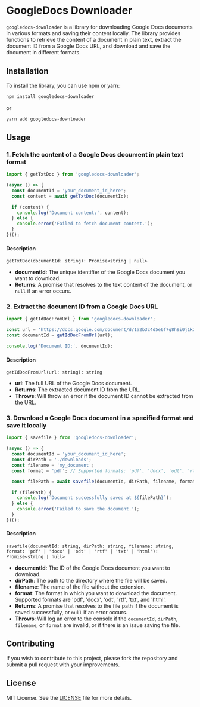 # GoogleDocs Downloader

`googledocs-downloader` is a library for downloading Google Docs documents in various formats and saving their content locally. The library provides functions to retrieve the content of a document in plain text, extract the document ID from a Google Docs URL, and download and save the document in different formats.

## Installation

To install the library, you can use npm or yarn:

```bash
npm install googledocs-downloader
```

or

```bash
yarn add googledocs-downloader
```

## Usage

### 1. Fetch the content of a Google Docs document in plain text format

```javascript
import { getTxtDoc } from 'googledocs-downloader';

(async () => {
  const documentId = 'your_document_id_here';
  const content = await getTxtDoc(documentId);

  if (content) {
    console.log('Document content:', content);
  } else {
    console.error('Failed to fetch document content.');
  }
})();
```

#### Description

`getTxtDoc(documentId: string): Promise<string | null>`

- **documentId**: The unique identifier of the Google Docs document you want to download.
- **Returns**: A promise that resolves to the text content of the document, or `null` if an error occurs.

### 2. Extract the document ID from a Google Docs URL

```javascript
import { getIdDocFromUrl } from 'googledocs-downloader';

const url = 'https://docs.google.com/document/d/1a2b3c4d5e6f7g8h9i0j1k2l3m4n5o6p7';
const documentId = getIdDocFromUrl(url);

console.log('Document ID:', documentId);
```

#### Description

`getIdDocFromUrl(url: string): string`

- **url**: The full URL of the Google Docs document.
- **Returns**: The extracted document ID from the URL.
- **Throws**: Will throw an error if the document ID cannot be extracted from the URL.

### 3. Download a Google Docs document in a specified format and save it locally

```javascript
import { savefile } from 'googledocs-downloader';

(async () => {
  const documentId = 'your_document_id_here';
  const dirPath = './downloads';
  const filename = 'my_document';
  const format = 'pdf'; // Supported formats: 'pdf', 'docx', 'odt', 'rtf', 'txt', 'html'

  const filePath = await savefile(documentId, dirPath, filename, format);

  if (filePath) {
    console.log(`Document successfully saved at ${filePath}`);
  } else {
    console.error('Failed to save the document.');
  }
})();
```

#### Description

`savefile(documentId: string, dirPath: string, filename: string, format: 'pdf' | 'docx' | 'odt' | 'rtf' | 'txt' | 'html'): Promise<string | null>`

- **documentId**: The ID of the Google Docs document you want to download.
- **dirPath**: The path to the directory where the file will be saved.
- **filename**: The name of the file without the extension.
- **format**: The format in which you want to download the document. Supported formats are 'pdf', 'docx', 'odt', 'rtf', 'txt', and 'html'.
- **Returns**: A promise that resolves to the file path if the document is saved successfully, or `null` if an error occurs.
- **Throws**: Will log an error to the console if the `documentId`, `dirPath`, `filename`, or `format` are invalid, or if there is an issue saving the file.

## Contributing

If you wish to contribute to this project, please fork the repository and submit a pull request with your improvements.

## License

MIT License. See the [LICENSE](LICENSE.md) file for more details.